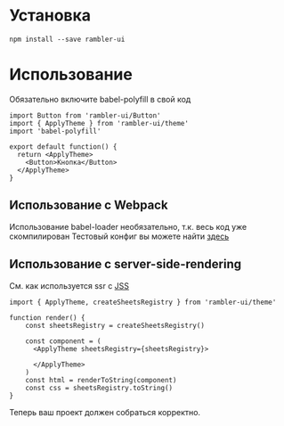 # Установка

```
npm install --save rambler-ui
```

# Использование
Обязательно включите babel-polyfill в свой код
```
import Button from 'rambler-ui/Button'
import { ApplyTheme } from 'rambler-ui/theme'
import 'babel-polyfill'

export default function() {
  return <ApplyTheme>
    <Button>Кнопка</Button> 
  </ApplyTheme> 
}
```



## Использование с Webpack
Использование babel-loader необязательно, т.к. весь код уже скомпилирован
Тестовый конфиг вы можете найти [здесь](https://gitlab.rambler.ru/rambler-ui/rambler-ui-example/blob/master/webpack.js)

## Использование с server-side-rendering
См. как используется ssr с [JSS](https://github.com/cssinjs/jss/blob/master/docs/ssr.md)
```
import { ApplyTheme, createSheetsRegistry } from 'rambler-ui/theme'

function render() {
    const sheetsRegistry = createSheetsRegistry()

    const component = (
      <ApplyTheme sheetsRegistry={sheetsRegistry}>

      </ApplyTheme>
    )
    const html = renderToString(component)
    const css = sheetsRegistry.toString()
}
```


Теперь ваш проект должен собраться корректно.